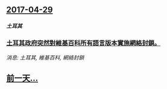 ## [2017-04-29](/news/2017/04/29/index.md)

##### 土耳其
### [土耳其政府突然對維基百科所有語言版本實施網絡封鎖。 ](/news/2017/04/29/土耳其政府突然對維基百科所有語言版本實施網絡封鎖.md)
_消息: 土耳其, 維基百科, 網絡封鎖_

## [前一天...](/news/2017/04/26/index.md)

